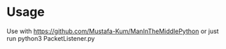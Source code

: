 # Usage

Use with https://github.com/Mustafa-Kum/ManInTheMiddlePython or just run python3 PacketListener.py
